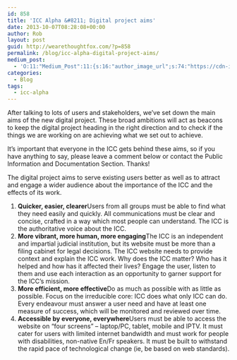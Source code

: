 ```yaml
---
id: 858
title: 'ICC Alpha &#8211; Digital project aims'
date: 2013-10-07T08:28:08+00:00
author: Rob
layout: post
guid: http://wearethoughtfox.com/?p=858
permalink: /blog/icc-alpha-digital-project-aims/
medium_post:
  - 'O:11:"Medium_Post":11:{s:16:"author_image_url";s:74:"https://cdn-images-1.medium.com/fit/c/200/200/1*dmbNkD5D-u45r44go_cf0g.png";s:10:"author_url";s:35:"https://medium.com/@wearethoughtfox";s:11:"byline_name";N;s:12:"byline_email";N;s:10:"cross_link";s:3:"yes";s:2:"id";s:12:"9656491aeeb4";s:21:"follower_notification";s:3:"yes";s:7:"license";s:14:"cc-40-by-nc-nd";s:14:"publication_id";s:2:"-1";s:6:"status";s:5:"draft";s:3:"url";s:48:"https://medium.com/@wearethoughtfox/9656491aeeb4";}'
categories:
  - Blog
tags:
  - icc-alpha
---
```

After talking to lots of users and stakeholders, we’ve set down the main aims of the new digital project. These broad ambitions will act as beacons to keep the digital project heading in the right direction and to check if the things we are working on are achieving what we set out to achieve.

It’s important that everyone in the ICC gets behind these aims, so if you have anything to say, please leave a comment below or contact the Public Information and Documentation Section. Thanks!

The digital project aims to serve existing users better as well as to attract and engage a wider audience about the importance of the ICC and the effects of its work.

  1. **Quicker, easier, clearer**Users from all groups must be able to find what they need easily and quickly. All communications must be clear and concise, crafted in a way which most people can understand. The ICC is the authoritative voice about the ICC.
  2. **More vibrant, more human, more engaging**The ICC is an independent and impartial judicial institution, but its website must be more than a filing cabinet for legal decisions. The ICC website needs to provide context and explain the ICC work. Why does the ICC matter? Who has it helped and how has it affected their lives? Engage the user, listen to them and use each interaction as an opportunity to garner support for the ICC’s mission.
  3. **More efficient, more effective**Do as much as possible with as little as possible. Focus on the irreducible core: ICC does what only ICC can do. Every endeavour must answer a user need and have at least one measure of success, which will be monitored and reviewed over time.
  4. **Accessible by everyone, everywhere**Users must be able to access the website on “four screens” &#8211; laptop/PC, tablet, mobile and IPTV. It must cater for users with limited internet bandwidth and must work for people with disabilities, non-native En/Fr speakers. It must be built to withstand the rapid pace of technological change (ie, be based on web standards).